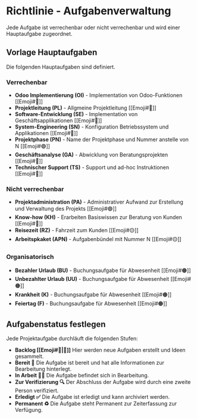 # Richtlinie - Aufgabenverwaltung

Jede Aufgabe ist verrechenbar oder nicht verrechenbar und wird einer Hauptaufgabe zugeordnet.

## Vorlage Hauptaufgaben

Die folgenden Hauptaufgaben sind definiert.

### Verrechenbar

* **Odoo Implementierung (OI)** - Implementation von Odoo-Funktionen [[Emoji#🔴]]
* **Projektleitung (PL)** - Allgmeine Projektleitung [[Emoji#🔴]]
* **Software-Entwicklung (SE)** - Implementation von Geschäftsapplikationen [[Emoji#🔴]]
* **System-Engineering (SN)** - Konfiguration Betriebssystem und Applikationen [[Emoji#🔴]]
* **Projektphase (PN)** - Name der Projektphase und Nummer anstelle von N [[Emoji#🟣]]
* **Geschäftsanalyse (GA)** - Abwicklung von Beratungsprojekten [[Emoji#🔴]]
* **Technischer Support (TS)** - Support und ad-hoc Instruktionen [[Emoji#🔴]]

### Nicht verrechenbar

* **Projektadministration (PA)** - Administrativer Aufwand zur Erstellung und Verwaltung des Projekts [[Emoji#🟢]]
* **Know-how (KH)** - Erarbeiten Basiswissen zur Beratung von Kunden [[Emoji#🔵]]
* **Reisezeit (RZ)** - Fahrzeit zum Kunden [[Emoji#🟡]]
* **Arbeitspkaket (APN)** - Aufgabenbündel mit Nummer N [[Emoji#🟡]]

### Organisatorisch

* **Bezahler Urlaub (BU)** - Buchungsaufgabe für Abwesenheit [[Emoji#🟠]]
* **Unbezahlter Urlaub (UU)** - Buchungsaufgabe für Abwesenheit [[Emoji#🟠]]
* **Krankheit (K)** - Buchungsaufgabe für Abwesenheit [[Emoji#🟠]]
* **Feiertag (F)** - Buchungsaufgabe für Abwesenheit [[Emoji#🟠]]

## Aufgabenstatus festlegen

Jede Projektaufgabe durchläuft die folgenden Stufen:
* **Backlog [[Emoji#🎒|🎒]]** Hier werden neue Aufgaben erstellt und Ideen gesammelt.
* **Bereit 🏁** Die Aufgabe ist bereit und hat alle Informationen zur Bearbeitung hinterlegt.
* **In Arbeit 🧑‍💻** Die Aufgabe befindet sich in Bearbeitung.
* **Zur Verifizierung 🔍** Der Abschluss der Aufgabe wird durch eine zweite Person verifiziert.
* **Erledigt ✅** Die Aufgabe ist erledigt und kann archiviert werden.
* **Permanent ♻️** Die Aufgabe steht Permanent zur Zeiterfassung zur Verfügung.